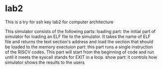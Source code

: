 # lab2
This is a try for ssh key
lab2 for computer architecture

This simulator consists of the following parts:
loading part: the initial part of simulator for loading an ELF file to the simulator. It takes the name of ELF file and returns the text section's address and load the section that should be loaded to the memory
exectuion part: this part runs a single instruction of the RISCV codes. This part will start from the beginning of code and run until it meets the syscall stands for EXIT in a loop.
show part: it controls how simulator shows the results to the users
